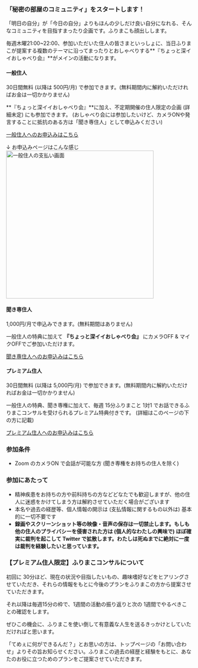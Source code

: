 
### 「秘密の部屋のコミュニティ」をスタートします！
「明日の自分」が「今日の自分」よりもほんの少しだけ良い自分になれる、そんなコミュニティを目指すまったり企画です。ふりまこも顔出しします。

毎週木曜21:00~22:00、参加いただいた住人の皆さまといっしょに、当日ふりまこが提案する複数のテーマに沿ってまったりとおしゃべりする**『ちょっと深イイおしゃべり会』**がメインの活動になります。
<br>


#### 一般住人
30日間無料 (以降は 500円/月) で参加できます。(無料期間内に解約いただければお金は一切かかりません)

**『ちょっと深イイおしゃべり会』**に加え、不定期開催の住人限定の企画 (詳細未定) にも参加できます。
(おしゃべり会には参加したいけど、カメラONや発言することに抵抗のある方は「聞き専住人」として申込みください)

<a target="_blank" class="button is-small is-primary is-light" href="https://buy.stripe.com/dR66oDgfj2qlfIYaEE">一般住人へのお申込みはこちら</a>
<br>

↓ お申込みページはこんな感じ
<img src="/images/community/view_payment_normal.png" alt="一般住人の支払い画面" width="400"/>
<br>


#### 聞き専住人
1,000円/月で申込みできます。(無料期間はありません)

一般住人の特典に加えて **『ちょっと深イイおしゃべり会』** にカメラOFF & マイクOFFでご参加いただけます。

<a target="_blank" class="button is-small is-primary is-light" href="https://buy.stripe.com/eVadR57IN1mh8gw4gh">聞き専住人へのお申込みはこちら</a>
<br>


#### プレミアム住人
30日間無料 (以降は 5,000円/月) で参加できます。(無料期間内に解約いただければお金は一切かかりません)

一般住人の特典、聞き専権に加えて、毎週 15分ふりまこと 1対1 でお話できるふりまこコンサルを受けられるプレミアム特典付きです。
(詳細はこのページの下の方に記載)

<a target="_blank" class="button is-small is-primary is-light" href="https://buy.stripe.com/6oEaET3sxe93dAQ9AD">プレミアム住人へのお申込みはこちら</a>


### 参加条件
- Zoom のカメラON で会話が可能な方 (聞き専権をお持ちの住人を除く)


### 参加にあたって
- 精神疾患をお持ちの方や前科持ちの方などどなたでも歓迎しますが、他の住人に迷惑をかけてしまう方は解約させていただく場合がございます
- 本名や過去の経歴等、個人情報の開示は (支払情報に関するもの以外は) 基本的に一切不要です
- **録画やスクリーンショット等の映像・音声の保存は一切禁止します。もしも他の住人のプライバシーを侵害された方は (個人的なわたしの興味で) ほぼ確実に裁判を起こして Twitter で拡散します。わたしは死ぬまでに絶対に一度は裁判を経験したいと思っています。**


### 【プレミアム住人限定】ふりまこコンサルについて
初回に 30分ほど、現在の状況や目指したいもの、趣味嗜好などをヒアリングさせていただき、それらの情報をもとに今後のプランをふりまこの方から提案させていただきます。

それ以降は毎週15分の枠で、1週間の活動の振り返りと次の 1週間でやるべきことの確認をします。

ぜひこの機会に、ふりまこを使い倒して有意義な人生を送るきっかけとしていただければと思います。

「てめぇに何ができるんだ？」とお思いの方は、トップページの「お問い合わせ」よりその旨お知らせください。ふりまこの過去の経歴と経験をもとに、あなたのお役に立つためのプランをご提案させていただきます。
